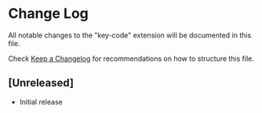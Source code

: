 # Change Log

All notable changes to the "key-code" extension will be documented in this file.

Check [Keep a Changelog](http://keepachangelog.com/) for recommendations on how to structure this file.

## [Unreleased]

- Initial release